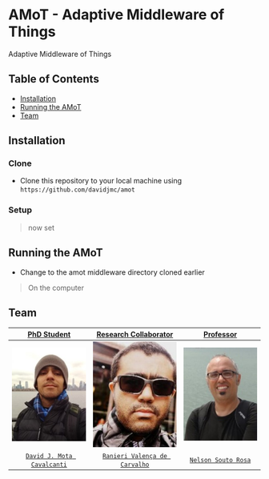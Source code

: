 # AMoT - Adaptive Middleware of Things
Adaptive Middleware of Things


## Table of Contents

- [Installation](#installation)
- [Running the AMoT](#running)
- [Team](#team)


## Installation


### Clone

- Clone this repository to your local machine using `https://github.com/davidjmc/amot`

### Setup

>  now set

## Running the AMoT

- Change to the amot middleware directory cloned earlier

> On the computer

## Team

| <a href="http://fvcproductions.com" target="_blank">**PhD Student**</a> | <a href="http://fvcproductions.com" target="_blank">**Research Collaborator**</a> | <a href="http://fvcproductions.com" target="_blank">**Professor**</a> |
| :---: |:---:| :---:|
| [![PhD Student](https://raw.githubusercontent.com/davidjmc/amot/master/phd/team/d.jpeg)](http://lattes.cnpq.br/8585426872891843)    | [![Research Collaborator](https://raw.githubusercontent.com/davidjmc/amot/master/phd/team/r.jpeg)](http://lattes.cnpq.br/9211915276537655) | [![Professor](https://raw.githubusercontent.com/davidjmc/amot/master/phd/team/n.jpeg)](http://lattes.cnpq.br/4220236737158909)  |
| <a href="http://lattes.cnpq.br/8585426872891843" target="_blank">`David J. Mota Cavalcanti`</a> | <a href="http://lattes.cnpq.br/9211915276537655" target="_blank">`Ranieri Valença de Carvalho`</a> | <a href="http://lattes.cnpq.br/4220236737158909" target="_blank">`Nelson Souto Rosa`</a> |
